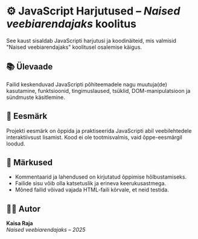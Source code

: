 # ⚙️ JavaScript Harjutused – *Naised veebiarendajaks* koolitus

See kaust sisaldab JavaScripti harjutusi ja koodinäiteid, mis valmisid "Naised veebiarendajaks" koolitusel osalemise käigus.

## 📚 Ülevaade

Failid keskenduvad JavaScripti põhiteemadele nagu muutuja(de) kasutamine, funktsioonid, tingimuslaused, tsüklid, DOM-manipulatsioon ja sündmuste käsitlemine.

## 🎯 Eesmärk

Projekti eesmärk on õppida ja praktiseerida JavaScripti abil veebilehtedele interaktiivsust lisamist. Kood ei ole tootmisvalmis, vaid õppe-eesmärgil loodud.

## 📝 Märkused

- Kommentaarid ja lahendused on kirjutatud õppimise hõlbustamiseks.
- Failide sisu võib olla katsetuslik ja erineva keerukusastmega.
- Mõned failid võivad vajada HTML-faili kõrvale, et neid testida.

## 👩‍💻 Autor

**Kaisa Raja**  
*Naised veebiarendajaks – 2025*

